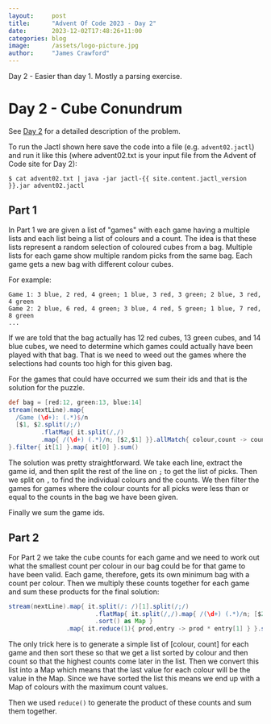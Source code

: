 ```yaml
---
layout:     post
title:      "Advent Of Code 2023 - Day 2"
date:       2023-12-02T17:48:26+11:00
categories: blog
image:      /assets/logo-picture.jpg
author:     "James Crawford"
---
```


Day 2 - Easier than day 1. Mostly a parsing exercise.

# Day 2 - Cube Conundrum

See [Day 2](https://adventofcode.com/2023/day/2) for a detailed description of the problem.

To run the Jactl shown here save the code into a file (e.g. `advent02.jactl`) and run it like this (where advent02.txt
is your input file from the Advent of Code site for Day 2):
```shell
$ cat advent02.txt | java -jar jactl-{{ site.content.jactl_version }}.jar advent02.jactl 
```

## Part 1

In Part 1 we are given a list of "games" with each game having a multiple lists and each list being a list of
colours and a count.
The idea is that these lists represent a random selection of coloured cubes from a bag.
Multiple lists for each game show multiple random picks from the same bag.
Each game gets a new bag with different colour cubes.

For example:

    Game 1: 3 blue, 2 red, 4 green; 1 blue, 3 red, 3 green; 2 blue, 3 red, 4 green
    Game 2: 2 blue, 6 red, 4 green; 3 blue, 4 red, 5 green; 1 blue, 7 red, 8 green
    ...

If we are told that the bag actually has 12 red cubes, 13 green cubes, and 14 blue cubes, we need to determine
which games could actually have been played with that bag.
That is we need to weed out the games where the selections had counts too high for this given bag.

For the games that could have occurred we sum their ids and that is the solution for the puzzle.

```groovy
def bag = [red:12, green:13, blue:14]
stream(nextLine).map{ 
  /Game (\d+): (.*)$/n
  [$1, $2.split(/;/)
         .flatMap{ it.split(/,/)
         .map{ /(\d+) (.*)/n; [$2,$1] }}.allMatch{ colour,count -> count <= bag[colour] }]
}.filter{ it[1] }.map{ it[0] }.sum()
```

The solution was pretty straightforward.
We take each line, extract the game id, and then split the rest of the line on `;` to get the list of picks.
Then we split on `,` to find the individual colours and the counts.
We then filter the games for games where the colour counts for all picks were less than or equal to the counts
in the bag we have been given.

Finally we sum the game ids.

## Part 2

For Part 2 we take the cube counts for each game and we need to work out what the smallest count per colour in our
bag could be for that game to have been valid.
Each game, therefore, gets its own minimum bag with a count per colour.
Then we multiply these counts together for each game and sum these products for the final solution:

```groovy
stream(nextLine).map{ it.split(/: /)[1].split(/;/)
                        .flatMap{ it.split(/,/).map{ /(\d+) (.*)/n; [$2,$1] } }
                        .sort() as Map }
                .map{ it.reduce(1){ prod,entry -> prod * entry[1] } }.sum()
```

The only trick here is to generate a simple list of [colour, count] for each game and then sort these so that
we get a list sorted by colour and then count so that the highest counts come later in the list.
Then we convert this list into a Map which means that the last value for each colour will be the value in the Map.
Since we have sorted the list this means we end up with a Map of colours with the maximum count values.

Then we used `reduce()` to generate the product of these counts and sum them together.
